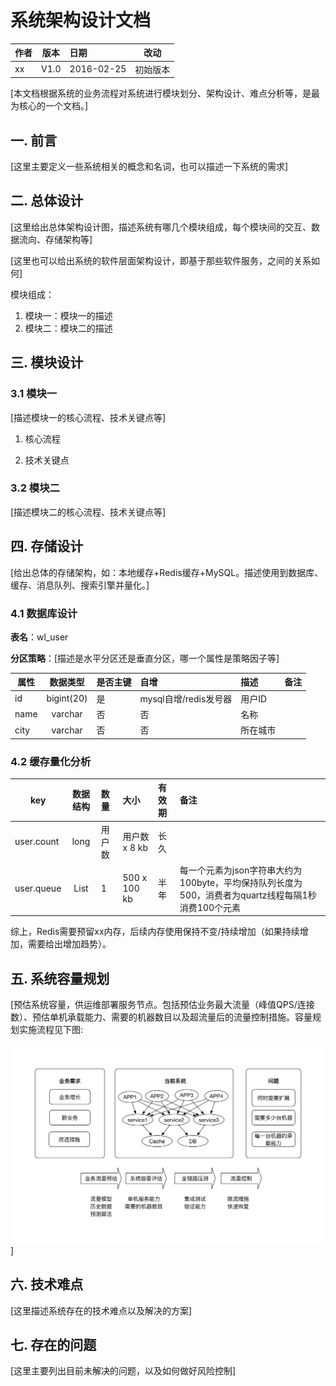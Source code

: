 # 系统架构设计文档

| 作者 | 版本 |  日期 | 改动
|----|:----:|:-----|-----
| xx | V1.0 | 2016-02-25 | 初始版本

[本文档根据系统的业务流程对系统进行模块划分、架构设计、难点分析等，是最为核心的一个文档。]

## 一. 前言

[这里主要定义一些系统相关的概念和名词，也可以描述一下系统的需求]

## 二. 总体设计

[这里给出总体架构设计图，描述系统有哪几个模块组成，每个模块间的交互、数据流向、存储架构等]

[这里也可以给出系统的软件层面架构设计，即基于那些软件服务，之间的关系如何]

模块组成：

1. 模块一：模块一的描述
2. 模块二：模块二的描述

## 三. 模块设计

### 3.1 模块一

[描述模块一的核心流程、技术关键点等]

1. 核心流程

1. 技术关键点

### 3.2 模块二

[描述模块二的核心流程、技术关键点等]

## 四. 存储设计

[给出总体的存储架构，如：本地缓存+Redis缓存+MySQL。描述使用到数据库、缓存、消息队列、搜索引擎并量化。]

### 4.1 数据库设计

**表名**：wl_user

**分区策略**：[描述是水平分区还是垂直分区，哪一个属性是策略因子等]

| 属性 | 数据类型 |  是否主键| 自增 | 描述 | 备注
|----|:----:|:----- |:---- |:---- | :----
| id | bigint(20) | 是 | mysql自增/redis发号器 | 用户ID
| name | varchar | 否 | 否|名称
| city | varchar | 否 | 否| 所在城市

### 4.2 缓存量化分析

| key | 数据结构 |  数量 | 大小 | 有效期 | 备注
|----|:----:|:----- |:---- |:---- | :----
| user.count | long | 用户数 |  用户数 x 8 kb | 长久 | 
| user.queue| List | 1 | 500 x 100 kb | 半年 |每一个元素为json字符串大约为100byte，平均保持队列长度为500，消费者为quartz线程每隔1秒消费100个元素
	
综上，Redis需要预留xx内存，后续内存使用保持不变/持续增加（如果持续增加，需要给出增加趋势）。

## 五. 系统容量规划
 
[预估系统容量，供运维部署服务节点。包括预估业务最大流量（峰值QPS/连接数）、预估单机承载能力、需要的机器数目以及超流量后的流量控制措施。容量规划实施流程见下图:

![](../images/capacity-plan.png)]

## 六. 技术难点

[这里描述系统存在的技术难点以及解决的方案]

## 七. 存在的问题

[这里主要列出目前未解决的问题，以及如何做好风险控制]

 

